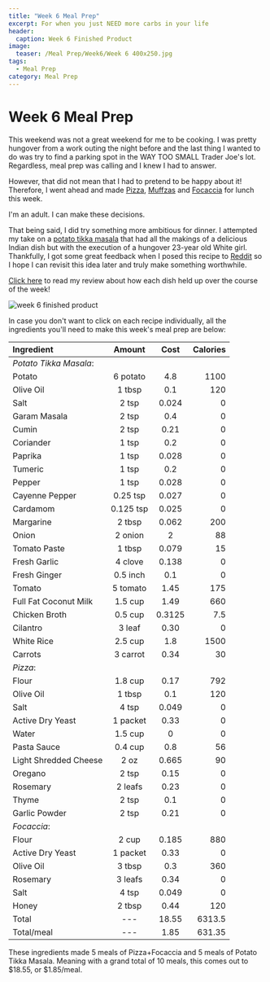 ```yaml
---
title: "Week 6 Meal Prep"
excerpt: For when you just NEED more carbs in your life
header:
  caption: Week 6 Finished Product
image:
  teaser: /Meal Prep/Week6/Week 6 400x250.jpg
tags: 
  - Meal Prep
category: Meal Prep
---
```


# Week 6 Meal Prep

This weekend was not a great weekend for me to be cooking. I was pretty hungover from a work outing the night before and the last thing I wanted to do was try to find a parking spot in the WAY TOO SMALL Trader Joe's lot. Regardless, meal prep was calling and I knew I had to answer. 

However, that did not mean that I had to pretend to be happy about it! Therefore, I went ahead and made [Pizza](http://underwriteyourlife.com/recipe/Pizza/), [Muffzas](http://underwriteyourlife.com/recipe%20failure/Muffzas/) and [Focaccia](http://underwriteyourlife.com/recipe/RosemaryFocaccia/) for lunch this week. 

I'm an adult. I can make these decisions. 

That being said, I did try something more ambitious for dinner. I attempted my take on a [potato tikka masala](http://underwriteyourlife.com/recipe%20failure/PotatoTikkaMasala/) that had all the makings of a delicious Indian dish but with the execution of a hungover 23-year old White girl. Thankfully, I got some great feedback when I posed this recipe to [Reddit](https://www.reddit.com/r/MealPrepSunday/comments/780gey/week_6_22meal_1300_kcal/) so I hope I can revisit this idea later and truly make something worthwhile. 

[Click here](http://underwriteyourlife.com/meal%20prep/Week6Evaluation/) to read my review about how each dish held up over the course of the week!

![week 6 finished product](https://github.com/underwriteyourlife/underwriteyourlife.github.io/blob/master/images/Meal%20Prep/Week6/Final%20(75%20percent).jpg?raw=true "Week 6 Finished Meal Prep")

In case you don't want to click on each recipe individually, all the ingredients you'll need to make this week's meal prep are below:

**Ingredient** | **Amount** | **Cost** |   **Calories**
|:------------- |:-------------:| :-----:|   -----:|
*Potato Tikka Masala*:	|	|		|						
Potato	|	6	potato	|	4.8	|	1100
Olive Oil	|	1	tbsp	|	0.1	|	120
Salt	|	2	tsp	|	0.024	|	0
Garam Masala	|	2	tsp	|	0.4	|	0
Cumin	|	2	tsp	|	0.21	|	0
Coriander	|	1	tsp	|	0.2	|	0
Paprika	|	1	tsp	|	0.028	|	0
Tumeric	|	1	tsp	|	0.2	|	0
Pepper	|	1	tsp	|	0.028	|	0
Cayenne Pepper	|	0.25	tsp	|	0.027|	0
Cardamom	|	0.125	tsp	|	0.025	|	0
Margarine	|	2	tbsp	|	0.062	|	200
Onion	|	2	onion	|	2	|	88
Tomato Paste	|	1	tbsp	|	0.079	|	15
Fresh Garlic	|	4	clove	|	0.138	|	0
Fresh Ginger	|	0.5	inch	|	0.1	|	0
Tomato	|	5	tomato	|	1.45	|	175
Full Fat Coconut Milk	|	1.5	cup	|	1.49	|	660
Chicken Broth	|	0.5	cup	|	0.3125	|	7.5
Cilantro	|	3	leaf	|	0.30	|	0
White Rice	|	2.5	cup	|	1.8	|	1500
Carrots	|	3	carrot	|	0.34	|	30
*Pizza*:	|			|		|	
Flour	|	1.8	cup	|	0.17	|	792
Olive Oil	|	1	tbsp	|	0.1	|	120
Salt	|	4	tsp	|	0.049	|	0
Active Dry Yeast	|	1	packet	|	0.33	|	0
Water	|	1.5	cup	|	0	|	0
Pasta Sauce	|	0.4	cup	|	0.8	|	56
Light Shredded Cheese	|	2	oz	|	0.665	|	90
Oregano	|	2	tsp	|	0.15	|	0
Rosemary	|	2	leafs	|	0.23	|	0
Thyme	|	2	tsp	|	0.1	|	0
Garlic Powder	|	2	tsp	|	0.21	|	0
*Focaccia*:	|			|		|	
Flour	|	2	cup	|	0.185	|	880
Active Dry Yeast	|	1	packet	|	0.33	|	0
Olive Oil	|	3	tbsp	|	0.3	|	360
Rosemary	|	3	leafs	|	0.34	|	0
Salt	|	4	tsp	|	0.049	|	0
Honey	|	2	tbsp	|	0.44 |	120
Total	|	---		|	18.55|	6313.5
Total/meal	|	---		|	1.85	|	631.35

These ingredients made 5 meals of Pizza+Focaccia and 5 meals of Potato Tikka Masala. Meaning with a grand total of 10 meals, this comes out to $18.55, or $1.85/meal.
